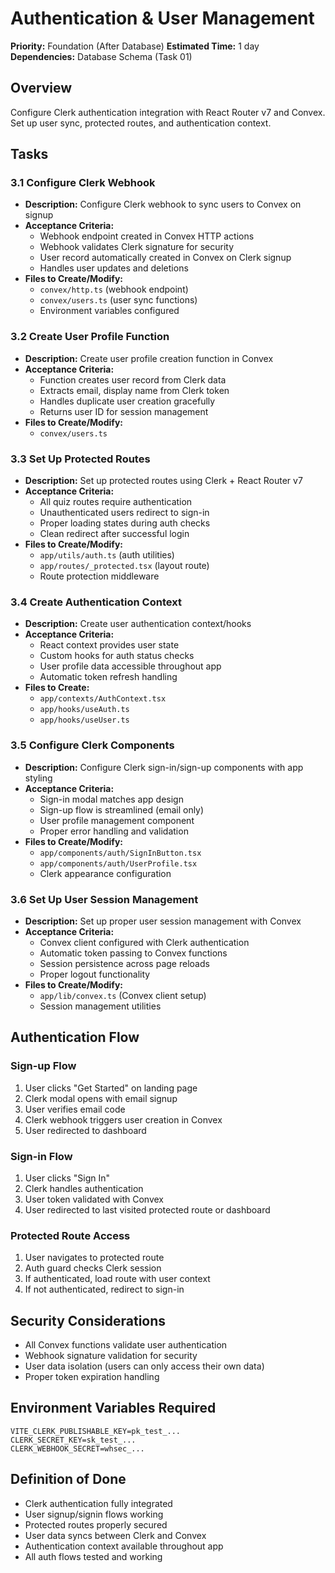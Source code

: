 # Authentication & User Management

**Priority:** Foundation (After Database)
**Estimated Time:** 1 day
**Dependencies:** Database Schema (Task 01)

## Overview
Configure Clerk authentication integration with React Router v7 and Convex. Set up user sync, protected routes, and authentication context.

## Tasks

### 3.1 Configure Clerk Webhook
- **Description:** Configure Clerk webhook to sync users to Convex on signup
- **Acceptance Criteria:**
  - Webhook endpoint created in Convex HTTP actions
  - Webhook validates Clerk signature for security
  - User record automatically created in Convex on Clerk signup
  - Handles user updates and deletions
- **Files to Create/Modify:**
  - `convex/http.ts` (webhook endpoint)
  - `convex/users.ts` (user sync functions)
  - Environment variables configured

### 3.2 Create User Profile Function
- **Description:** Create user profile creation function in Convex
- **Acceptance Criteria:**
  - Function creates user record from Clerk data
  - Extracts email, display name from Clerk token
  - Handles duplicate user creation gracefully
  - Returns user ID for session management
- **Files to Create/Modify:**
  - `convex/users.ts`

### 3.3 Set Up Protected Routes
- **Description:** Set up protected routes using Clerk + React Router v7
- **Acceptance Criteria:**
  - All quiz routes require authentication
  - Unauthenticated users redirect to sign-in
  - Proper loading states during auth checks
  - Clean redirect after successful login
- **Files to Create/Modify:**
  - `app/utils/auth.ts` (auth utilities)
  - `app/routes/_protected.tsx` (layout route)
  - Route protection middleware

### 3.4 Create Authentication Context
- **Description:** Create user authentication context/hooks
- **Acceptance Criteria:**
  - React context provides user state
  - Custom hooks for auth status checks
  - User profile data accessible throughout app
  - Automatic token refresh handling
- **Files to Create:**
  - `app/contexts/AuthContext.tsx`
  - `app/hooks/useAuth.ts`
  - `app/hooks/useUser.ts`

### 3.5 Configure Clerk Components
- **Description:** Configure Clerk sign-in/sign-up components with app styling
- **Acceptance Criteria:**
  - Sign-in modal matches app design
  - Sign-up flow is streamlined (email only)
  - User profile management component
  - Proper error handling and validation
- **Files to Create/Modify:**
  - `app/components/auth/SignInButton.tsx`
  - `app/components/auth/UserProfile.tsx`
  - Clerk appearance configuration

### 3.6 Set Up User Session Management
- **Description:** Set up proper user session management with Convex
- **Acceptance Criteria:**
  - Convex client configured with Clerk authentication
  - Automatic token passing to Convex functions
  - Session persistence across page reloads
  - Proper logout functionality
- **Files to Create/Modify:**
  - `app/lib/convex.ts` (Convex client setup)
  - Session management utilities

## Authentication Flow

### Sign-up Flow
1. User clicks "Get Started" on landing page
2. Clerk modal opens with email signup
3. User verifies email code
4. Clerk webhook triggers user creation in Convex
5. User redirected to dashboard

### Sign-in Flow
1. User clicks "Sign In"
2. Clerk handles authentication
3. User token validated with Convex
4. User redirected to last visited protected route or dashboard

### Protected Route Access
1. User navigates to protected route
2. Auth guard checks Clerk session
3. If authenticated, load route with user context
4. If not authenticated, redirect to sign-in

## Security Considerations
- All Convex functions validate user authentication
- Webhook signature validation for security
- User data isolation (users can only access their own data)
- Proper token expiration handling

## Environment Variables Required
```
VITE_CLERK_PUBLISHABLE_KEY=pk_test_...
CLERK_SECRET_KEY=sk_test_...
CLERK_WEBHOOK_SECRET=whsec_...
```

## Definition of Done
- Clerk authentication fully integrated
- User signup/signin flows working
- Protected routes properly secured
- User data syncs between Clerk and Convex
- Authentication context available throughout app
- All auth flows tested and working